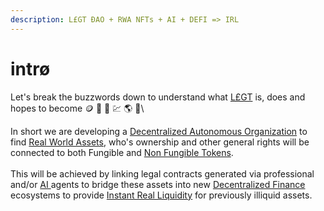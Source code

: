 ```yaml
---
description: L£GT ĐAO + RWA NFTs + AI + DEFI => IRL
---
```


# intrø

Let's break the buzzwords down to understand what [L£GT](https://legt.co) is, does and hopes to become 🪙 📑 🏡 💹 🌎 🚀\


In short we are developing a [Decentralized Autonomous Organization](dao.md) to find [Real World Assets](rwa-nft.md), who's ownership and other general rights will be connected to both Fungible and [Non Fungible Tokens](rwa-nft.md).  \
\
This will be achieved by linking legal contracts generated via professional and/or [AI ](ai.md)agents to bridge these assets into new [Decentralized Finance](irl.md) ecosystems to provide [Instant Real Liquidity](irl.md) for previously illiquid assets.

